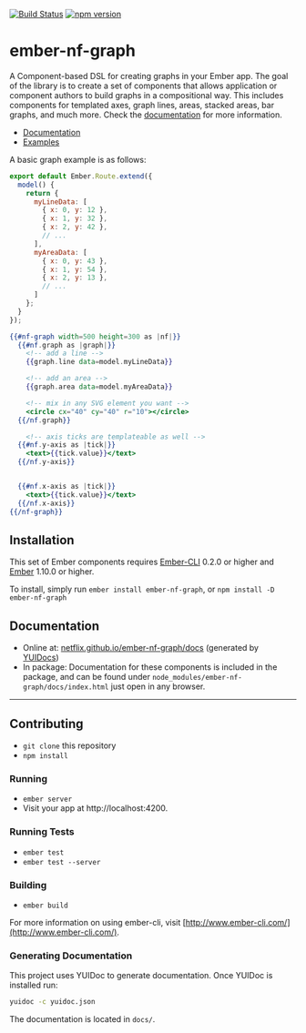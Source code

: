 [![Build Status](https://travis-ci.org/Netflix/ember-nf-graph.svg?branch=master)](https://travis-ci.org/Netflix/ember-nf-graph)
[![npm version](https://badge.fury.io/js/ember-nf-graph.svg)](http://badge.fury.io/js/ember-nf-graph)

# ember-nf-graph

A Component-based DSL for creating graphs in your Ember app. The goal of the library is to
create a set of components that allows application or component authors to build graphs in a
compositional way. This includes components for templated axes, graph lines, areas, stacked areas, bar graphs, and much more. Check the [documentation](//netflix.github.io/ember-nf-graph/docs) for more information.

- [Documentation](//netflix.github.io/ember-nf-graph/docs)
- [Examples](//netflix.github.io/ember-nf-graph-examples/dist)



A basic graph example is as follows:

```js
export default Ember.Route.extend({
  model() {
    return {
      myLineData: [
        { x: 0, y: 12 },
        { x: 1, y: 32 },
        { x: 2, y: 42 },
        // ...
      ],
      myAreaData: [
        { x: 0, y: 43 },
        { x: 1, y: 54 },
        { x: 2, y: 13 },
        // ...
      ]
    };
  }
});
```

```hbs
{{#nf-graph width=500 height=300 as |nf|}}
  {{#nf.graph as |graph|}}
    <!-- add a line -->
    {{graph.line data=model.myLineData}}

    <!-- add an area -->
    {{graph.area data=model.myAreaData}}

    <!-- mix in any SVG element you want -->
    <circle cx="40" cy="40" r="10"></circle>
  {{/nf.graph}}

	<!-- axis ticks are templateable as well -->
  {{#nf.y-axis as |tick|}}
    <text>{{tick.value}}</text>
  {{/nf.y-axis}}


  {{#nf.x-axis as |tick|}}
    <text>{{tick.value}}</text>
  {{/nf.x-axis}}
{{/nf-graph}}
```


## Installation

This set of Ember components requires [Ember-CLI](http://ember-cli.com) 0.2.0 or higher and
[Ember](http://emberjs.com) 1.10.0 or higher.

To install, simply run `ember install ember-nf-graph`, or `npm install -D ember-nf-graph`

## Documentation

- Online at: [netflix.github.io/ember-nf-graph/docs](//netflix.github.io/ember-nf-graph/docs) (generated by [YUIDocs](http://yui.github.io/yuidoc/))
- In package: Documentation for these components is included in the package, and can be found under `node_modules/ember-nf-graph/docs/index.html` just open in any browser.

----

## Contributing

* `git clone` this repository
* `npm install`

### Running

* `ember server`
* Visit your app at http://localhost:4200.

### Running Tests

* `ember test`
* `ember test --server`

### Building

* `ember build`

For more information on using ember-cli, visit [http://www.ember-cli.com/](http://www.ember-cli.com/).

### Generating Documentation

This project uses YUIDoc to generate documentation. Once YUIDoc is installed run:

```sh
yuidoc -c yuidoc.json
```

The documentation is located in `docs/`.




